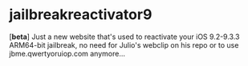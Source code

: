# jailbreakreactivator9

[**beta**] Just a new website that's used to reactivate your iOS 9.2-9.3.3 ARM64-bit jailbreak, no need for Julio's webclip on his repo or to use jbme.qwertyoruiop.com anymore...

